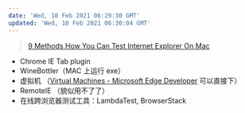 ```yaml
---
date: 'Wed, 10 Feb 2021 06:29:30 GMT'
updated: 'Wed, 10 Feb 2021 06:30:04 GMT'
---
```


> [9 Methods How You Can Test Internet Explorer On Mac](https://www.lambdatest.com/blog/9-methods-for-website-testing-with-internet-explorer-on-macos/)

-   Chrome IE Tab plugin
-   WineBottler（MAC 上运行 exe）
-   虚拟机 （[Virtual Machines - Microsoft Edge Developer](https://developer.microsoft.com/en-us/microsoft-edge/tools/vms/) 可以直接下）
-   RemoteIE （貌似用不了了）
-   在线跨浏览器测试工具：LambdaTest, BrowserStack
